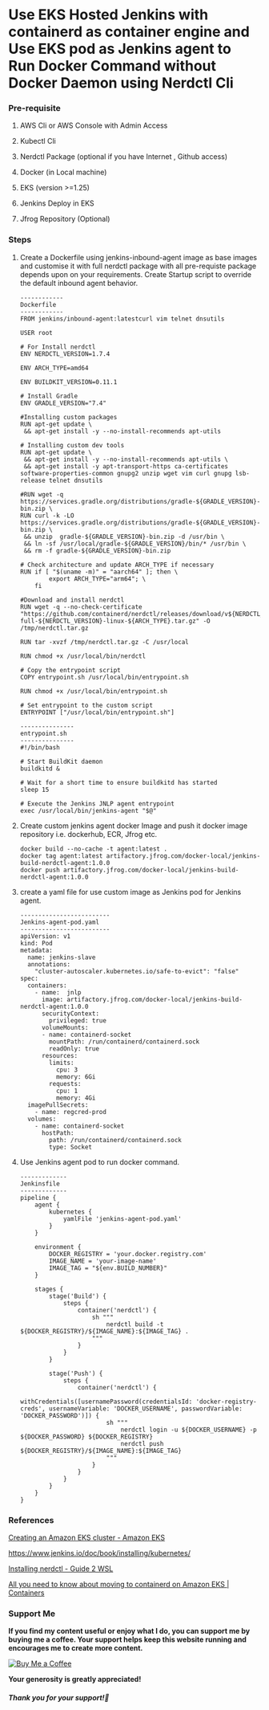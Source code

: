 # Use EKS Hosted Jenkins with containerd as container engine and Use EKS pod as Jenkins agent to Run Docker Command without Docker Daemon using Nerdctl Cli

### Pre-requisite

1. AWS Cli or AWS Console with Admin Access

2. Kubectl Cli 

3. Nerdctl Package (optional if you have Internet , Github access)

4. Docker (in Local machine)

5. EKS (version >=1.25)

6. Jenkins Deploy in EKS

7. Jfrog Repository (Optional)

### Steps

1. Create a Dockerfile using jenkins-inbound-agent image as base images and customise it with full nerdctl package with all pre-requiste package depends upon on your requirements. Create Startup script to override the default inbound agent behavior.
   
   ```
   ------------
   Dockerfile
   ------------
   FROM jenkins/inbound-agent:latestcurl vim telnet dnsutils
   
   USER root
   
   # For Install nerdctl
   ENV NERDCTL_VERSION=1.7.4
   
   ENV ARCH_TYPE=amd64
   
   ENV BUILDKIT_VERSION=0.11.1
   
   # Install Gradle
   ENV GRADLE_VERSION="7.4"
   
   #Installing custom packages
   RUN apt-get update \
    && apt-get install -y --no-install-recommends apt-utils
    
   # Installing custom dev tools 
   RUN apt-get update \
   	&& apt-get install -y --no-install-recommends apt-utils \
   	&& apt-get install -y apt-transport-https ca-certificates software-properties-common gnupg2 unzip wget vim curl gnupg lsb-release telnet dnsutils
   
   #RUN wget -q https://services.gradle.org/distributions/gradle-${GRADLE_VERSION}-bin.zip \
   RUN curl -k -LO https://services.gradle.org/distributions/gradle-${GRADLE_VERSION}-bin.zip \ 
    && unzip  gradle-${GRADLE_VERSION}-bin.zip -d /usr/bin \
    && ln -sf /usr/local/gradle-${GRADLE_VERSION}/bin/* /usr/bin \
    && rm -f gradle-${GRADLE_VERSION}-bin.zip
   
   # Check architecture and update ARCH_TYPE if necessary
   RUN if [ "$(uname -m)" = "aarch64" ]; then \
           export ARCH_TYPE="arm64"; \
       fi
   
   #Download and install nerdctl
   RUN wget -q --no-check-certificate "https://github.com/containerd/nerdctl/releases/download/v${NERDCTL_VERSION}/nerdctl-full-${NERDCTL_VERSION}-linux-${ARCH_TYPE}.tar.gz" -O /tmp/nerdctl.tar.gz
   
   RUN tar -xvzf /tmp/nerdctl.tar.gz -C /usr/local 
   
   RUN chmod +x /usr/local/bin/nerdctl
   
   # Copy the entrypoint script
   COPY entrypoint.sh /usr/local/bin/entrypoint.sh
   
   RUN chmod +x /usr/local/bin/entrypoint.sh
   
   # Set entrypoint to the custom script
   ENTRYPOINT ["/usr/local/bin/entrypoint.sh"]
   
   ---------------
   entrypoint.sh
   ---------------
   #!/bin/bash
   
   # Start BuildKit daemon
   buildkitd &
   
   # Wait for a short time to ensure buildkitd has started
   sleep 15
   
   # Execute the Jenkins JNLP agent entrypoint
   exec /usr/local/bin/jenkins-agent "$@"
   ```

2. Create custom jenkins agent docker Image and push it docker image repository i.e. dockerhub, ECR, Jfrog etc.
   
   ```
   docker build --no-cache -t agent:latest . 
   docker tag agent:latest artifactory.jfrog.com/docker-local/jenkins-build-nerdctl-agent:1.0.0
   docker push artifactory.jfrog.com/docker-local/jenkins-build-nerdctl-agent:1.0.0
   ```

3. create a yaml file for use custom image as Jenkins pod for Jenkins agent.
   
   ```
   -------------------------
   Jenkins-agent-pod.yaml
   -------------------------
   apiVersion: v1
   kind: Pod
   metadata:
     name: jenkins-slave
     annotations:
       "cluster-autoscaler.kubernetes.io/safe-to-evict": "false"
   spec:
     containers:
       - name:  jnlp
         image: artifactory.jfrog.com/docker-local/jenkins-build-nerdctl-agent:1.0.0
         securityContext:
           privileged: true
         volumeMounts:
         - name: containerd-socket
           mountPath: /run/containerd/containerd.sock
           readOnly: true
         resources:
           limits:
             cpu: 3
             memory: 6Gi
           requests:
             cpu: 1
             memory: 4Gi
     imagePullSecrets:
       - name: regcred-prod
     volumes:
       - name: containerd-socket
         hostPath:
           path: /run/containerd/containerd.sock
           type: Socket
   ```

4. Use Jenkins agent pod to run docker command.
   
   ```
   -------------
   Jenkinsfile
   -------------
   pipeline {
       agent {
           kubernetes {
               yamlFile 'jenkins-agent-pod.yaml'
           }
       }
   
       environment {
           DOCKER_REGISTRY = 'your.docker.registry.com'
           IMAGE_NAME = 'your-image-name'
           IMAGE_TAG = "${env.BUILD_NUMBER}"
       }
   
       stages {
           stage('Build') {
               steps {
                   container('nerdctl') {
                       sh """
                           nerdctl build -t ${DOCKER_REGISTRY}/${IMAGE_NAME}:${IMAGE_TAG} .
                       """
                   }
               }
           }
   
           stage('Push') {
               steps {
                   container('nerdctl') {
                       withCredentials([usernamePassword(credentialsId: 'docker-registry-creds', usernameVariable: 'DOCKER_USERNAME', passwordVariable: 'DOCKER_PASSWORD')]) {
                           sh """
                               nerdctl login -u ${DOCKER_USERNAME} -p ${DOCKER_PASSWORD} ${DOCKER_REGISTRY}
                               nerdctl push ${DOCKER_REGISTRY}/${IMAGE_NAME}:${IMAGE_TAG}
                           """
                       }
                   }
               }
           }
       }
   }
   ```

### References

[Creating an Amazon EKS cluster - Amazon EKS](https://docs.aws.amazon.com/eks/latest/userguide/create-cluster.html)

https://www.jenkins.io/doc/book/installing/kubernetes/

[Installing nerdctl - Guide 2 WSL](https://www.guide2wsl.com/nerdctl/)

[All you need to know about moving to containerd on Amazon EKS | Containers](https://aws.amazon.com/blogs/containers/all-you-need-to-know-about-moving-to-containerd-on-amazon-eks/)



### Support Me

**If you find my content useful or enjoy what I do, you can support me by buying me a coffee. Your support helps keep this website running and encourages me to create more content.**

[![Buy Me a Coffee](https://www.buymeacoffee.com/assets/img/custom_images/orange_img.png)](https://www.buymeacoffee.com/sawanchokso)

**Your generosity is greatly appreciated!**

##### Thank you for your support!💚
